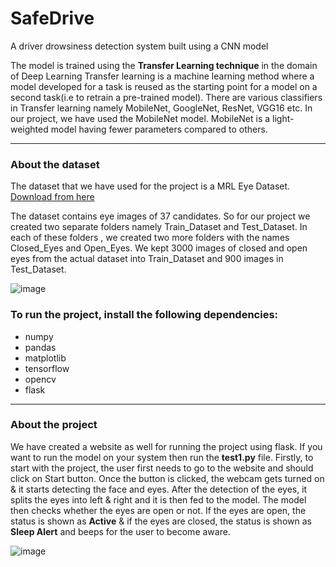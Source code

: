 # SafeDrive
A driver drowsiness detection system built using a CNN model 

The model is trained using the **Transfer Learning technique** in the domain of Deep Learning
Transfer learning is a machine learning method where a model developed for a task is reused as the starting point for a model on a second task(i.e to retrain a pre-trained model).
There are various classifiers in Transfer learning namely MobileNet, GoogleNet, ResNet, VGG16 etc. 
In our project, we have used the MobileNet model.
MobileNet is a light-weighted model having fewer parameters compared to others.

---
### About the dataset ###
The dataset that we have used for the project is a MRL Eye Dataset.
[Download from here](http://mrl.cs.vsb.cz/eyedataset)

The dataset contains eye images of 37 candidates. So for our project we created two separate folders namely Train_Dataset and Test_Dataset. In each of these folders , we created two more folders with the names Closed_Eyes and Open_Eyes. We kept 3000 images of closed and open eyes from the actual dataset into Train_Dataset and 900 images in Test_Dataset.

![image](https://user-images.githubusercontent.com/70878223/116820317-09a03000-ab92-11eb-8284-1c5e4162964e.png)

### To run the project, install the following dependencies: ###
- numpy
- pandas
- matplotlib
- tensorflow
- opencv
- flask

---
### About the project ###
We have created a website as well for running the project using flask. If you want to run the model on your system then run the **test1.py** file.
Firstly, to start with the project, the user first needs to go to the website and should click on Start button. Once the button is clicked, the webcam gets turned on & it starts detecting the face and eyes. After the detection of the eyes, it splits the eyes into left & right and it is then fed to the model. The model then checks whether the eyes are open or not. If the eyes are open, the status is shown as **Active** & if the eyes are closed, the status is shown as **Sleep Alert** and beeps for the user to become aware.

![image](https://user-images.githubusercontent.com/70878223/116821281-e330c380-ab96-11eb-9572-5f4da8243b37.png)



